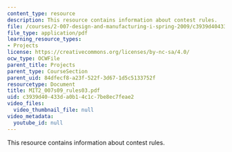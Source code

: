 ```yaml
---
content_type: resource
description: This resource contains information about contest rules.
file: /courses/2-007-design-and-manufacturing-i-spring-2009/c3939d40433da0b14c1c7be8ec7feae2_MIT2_007s09_rules03.pdf
file_type: application/pdf
learning_resource_types:
- Projects
license: https://creativecommons.org/licenses/by-nc-sa/4.0/
ocw_type: OCWFile
parent_title: Projects
parent_type: CourseSection
parent_uid: 84dfecf8-a23f-522f-3d67-1d5c5133752f
resourcetype: Document
title: MIT2_007s09_rules03.pdf
uid: c3939d40-433d-a0b1-4c1c-7be8ec7feae2
video_files:
  video_thumbnail_file: null
video_metadata:
  youtube_id: null
---
```

This resource contains information about contest rules.